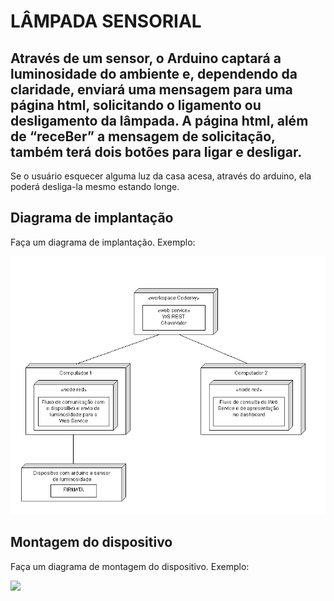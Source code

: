 # LÂMPADA SENSORIAL

## Através de um sensor, o Arduino captará a luminosidade do ambiente e, dependendo da claridade, enviará uma mensagem para uma página html, solicitando o ligamento ou desligamento da lâmpada. A página html, além de “receBer” a mensagem de solicitação, também terá dois botões para ligar e desligar.

Se o usuário esquecer alguma luz da casa acesa, através do arduino, ela poderá desliga-la mesmo estando longe.

## Diagrama de implantação

Faça um diagrama de implantação. Exemplo:

![](1.png)


## Montagem do dispositivo

Faça um diagrama de montagem do dispositivo. Exemplo:

![](montagem.png)
